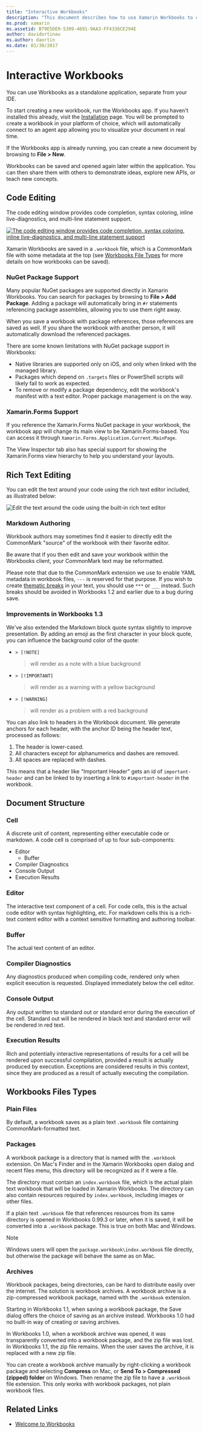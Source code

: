 ```yaml
---
title: "Interactive Workbooks"
description: "This document describes how to use Xamarin Workbooks to create live documents containing C# code for experimenting, teaching, training, or exploring."
ms.prod: xamarin
ms.assetid: B79E5DE9-5389-4691-9AA3-FF4336CE294E
author: davidortinau
ms.author: daortin
ms.date: 03/30/2017
---
```


# Interactive Workbooks

You can use Workbooks as a standalone application, separate from your IDE.

To start creating a new workbook, run the Workbooks app. If you haven't installed this already, visit the [Installation](~/tools/workbooks/install.md#install) page. You will be prompted to create a workbook in your platform of choice, which will automatically connect to an agent app allowing you to visualize your document in real time.

If the Workbooks app is already running, you can create a new document by browsing to **File > New**.

Workbooks can be saved and opened again later within the application. You can then share them with others to demonstrate ideas, explore new APIs, or teach new concepts.

## Code Editing

The code editing window provides code completion, syntax coloring,
inline live-diagnostics, and multi-line statement support.

[![](workbook-images/inspector-0.6.0-repl-small.png "The code editing window provides code completion, syntax coloring, inline live-diagnostics, and multi-line statement support")](workbook-images/inspector-0.6.0-repl.png#lightbox)

Xamarin Workbooks are saved in a `.workbook` file, which is a CommonMark
file with some metadata at the top (see [Workbooks File Types](#workbooks-files-types) for more
details on how workbooks can be saved).

### NuGet Package Support

Many popular NuGet packages are supported directly in Xamarin Workbooks. You can
search for packages by browsing to **File > Add Package**. Adding a package will
automatically bring in `#r` statements referencing package assemblies, allowing
you to use them right away.

When you save a workbook with package references, those references are saved as
well. If you share the workbook with another person, it will automatically
download the referenced packages.

There are some known limitations with NuGet package support in Workbooks:

- Native libraries are supported only on iOS, and only when linked with
  the managed library.
- Packages which depend on `.targets` files or PowerShell scripts will likely
  fail to work as expected.
- To remove or modify a package dependency, edit the workbook's manifest with
  a text editor. Proper package management is on the way.

### Xamarin.Forms Support

If you reference the Xamarin.Forms NuGet package in your workbook, the workbook
app will change its main view to be Xamarin.Forms-based. You can access it through
`Xamarin.Forms.Application.Current.MainPage`.

The View Inspector tab also has special support for showing the Xamarin.Forms
view hierarchy to help you understand your layouts.

## Rich Text Editing

You can edit the text around your code using the rich text editor included, as illustrated below:

![](workbook-images/inspector-0.6.2-editing.gif "Edit the text around the code using the built-in rich text editor")

### Markdown Authoring

Workbook authors may sometimes find it easier to directly edit the CommonMark "source"
of the workbook with their favorite editor.

Be aware that if you then edit and save your workbook within the Workbooks client,
your CommonMark text may be reformatted.

Please note that due to the CommonMark extension we use to enable YAML metadata in
workbook files, `---` is reserved for that purpose. If you wish to create
[thematic breaks](http://spec.commonmark.org/0.27/#thematic-break) in your text,
you should use `***` or `___` instead. Such breaks should be avoided in Workbooks 1.2
and earlier due to a bug during save.

### Improvements in Workbooks 1.3

We've also extended the Markdown block quote syntax slightly to improve presentation. By
adding an emoji as the first character in your block quote, you can influence the background
color of the quote:

- `> [!NOTE]`
    > will render as a note with a blue background
- `> [!IMPORTANT]`
    > will render as a warning with a yellow background
- `> [!WARNING]`
    > will render as a problem with a red background

You can also link to headers in the Workbook document. We generate anchors for each header,
with the anchor ID being the header text, processed as follows:

1. The header is lower-cased.
1. All characters except for alphanumerics and dashes are removed.
1. All spaces are replaced with dashes.

This means that a header like "Important Header" gets an id of `important-header` and can be
linked to by inserting a link to `#important-header` in the workbook.

## Document Structure

### Cell

A discrete unit of content, representing either executable code
or markdown. A code cell is comprised of up to four sub-components:

- Editor
  - Buffer
- Compiler Diagnostics
- Console Output
- Execution Results

### Editor

The interactive text component of a cell. For code cells, this is
the actual code editor with syntax highlighting, etc. For markdown
cells this is a rich-text content editor with a context sensitive
formatting and authoring toolbar.

### Buffer

The actual text content of an editor.

### Compiler Diagnostics

Any diagnostics produced when compiling code, rendered only when
explicit execution is requested. Displayed immediately below the
cell editor.

### Console Output

Any output written to standard out or standard error during the
execution of the cell. Standard out will be rendered in black
text and standard error will be rendered in red text.

### Execution Results

Rich and potentially interactive representations of results for
a cell will be rendered upon successful compilation, provided
a result is actually produced by execution. Exceptions are
considered results in this context, since they are produced
as a result of actually executing the compilation.

## Workbooks Files Types

### Plain Files

By default, a workbook saves as a plain text `.workbook` file containing
CommonMark-formatted text.

### Packages

A workbook package is a directory that is named with the `.workbook` extension.
On Mac's Finder and in the Xamarin Workbooks open dialog and recent
files menu, this directory will be recognized as if it were a file.

The directory must contain an `index.workbook` file, which is the actual plain
text workbook that will be loaded in Xamarin Workbooks. The directory can also
contain resources required by `index.workbook`, including images or other
files.

If a plain text `.workbook` file that references resources from its same
directory is opened in Workbooks 0.99.3 or later, when it is saved, it will be
converted into a `.workbook` package. This is true on both Mac and Windows.

> [!NOTE]
> Windows users will open the `package.workbook\index.workbook` file
directly, but otherwise the package will behave the same as on Mac.

### Archives

Workbook packages, being directories, can be hard to distribute easily over the
internet. The solution is workbook archives. A workbook archive is a
zip-compressed workbook package, named with the `.workbook` extension.

Starting in Workbooks 1.1, when saving a workbook package, the Save dialog
offers the choice of saving as an archive instead. Workbooks 1.0 had no
built-in way of creating or saving archives.

In Workbooks 1.0, when a workbook archive was opened, it was transparently
converted into a workbook package, and the zip file was lost. In Workbooks 1.1,
the zip file remains. When the user saves the archive, it is replaced with a
new zip file.

You can create a workbook archive manually by right-clicking a workbook package
and selecting **Compress** on Mac, or **Send To > Compressed (zipped) folder**
on Windows. Then rename the zip file to have a `.workbook` file extension. This
only works with workbook packages, not plain workbook files.

## Related Links

- [Welcome to Workbooks](https://developer.xamarin.com/workbooks/workbooks/getting-started/welcome.workbook)
